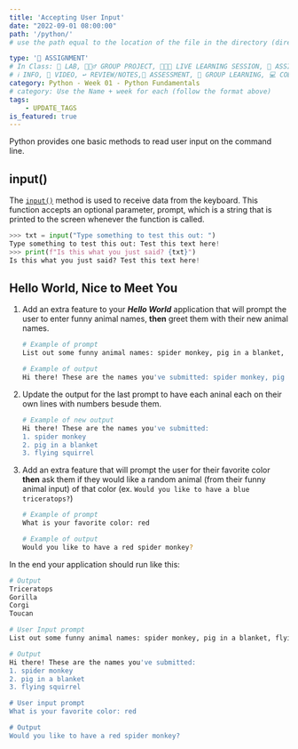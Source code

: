 ```yaml
---
title: 'Accepting User Input'
date: "2022-09-01 08:00:00"
path: '/python/'
# use the path equal to the location of the file in the directory (directory structure)

type: '📝 ASSIGNMENT'
# In Class: 🥼 LAB, 👷🏼‍♂️ GROUP PROJECT, 👩🏽‍🏫 LIVE LEARNING SESSION, 📝 ASSIGNMENT
# ℹ️ INFO, 🎥 VIDEO, ↩️ REVIEW/NOTES,🧠 ASSESSMENT, 👥 GROUP LEARNING, 💻 CODE ALONG
category: Python - Week 01 - Python Fundamentals
# category: Use the Name + week for each (follow the format above)
tags:
    - UPDATE_TAGS
is_featured: true
---
```


Python provides one basic methods to read user input on the command line.

## input()

The [`input()`](https://docs.python.org/3/library/functions.html#input) method is used to receive data from the keyboard. This function accepts an optional parameter, prompt, which is a string that is printed to the screen whenever the function is called.

```python
>>> txt = input("Type something to test this out: ")
Type something to test this out: Test this text here!
>>> print(f"Is this what you just said? {txt}")
Is this what you just said? Test this text here!
```

## Hello World, Nice to Meet You

1. Add an extra feature to your ***Hello World*** application that will prompt the user to enter funny animal names, **then** greet them with their new animal names.

    ```bash
    # Example of prompt
    List out some funny animal names: spider monkey, pig in a blanket, flying squirrel

    # Example of output
    Hi there! These are the names you've submitted: spider monkey, pig in a blanket, flying squirrel
    ```

1. Update the output for the last prompt to have each aninal each on their own lines with numbers besude them.

    ```bash
    # Example of new output
    Hi there! These are the names you've submitted:
    1. spider monkey
    2. pig in a blanket
    3. flying squirrel
    ```

1. Add an extra feature that will prompt the user for their favorite color **then** ask them if they would like a random animal (from their funny animal input) of that color (ex. `Would you like to have a blue triceratops?`)

    ```bash
    # Example of prompt
    What is your favorite color: red

    # Example of output
    Would you like to have a red spider monkey?
    ```

In the end your application should run like this:

```bash
# Output
Triceratops
Gorilla
Corgi
Toucan

# User Input prompt
List out some funny animal names: spider monkey, pig in a blanket, flying squirrel

# Output
Hi there! These are the names you've submitted:
1. spider monkey
2. pig in a blanket
3. flying squirrel

# User input prompt
What is your favorite color: red

# Output
Would you like to have a red spider monkey?
```
